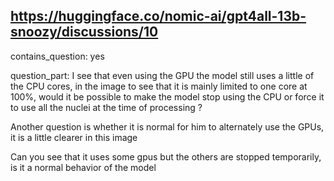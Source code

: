 ## https://huggingface.co/nomic-ai/gpt4all-13b-snoozy/discussions/10

contains_question: yes

question_part: 
I see that even using the GPU the model still uses a little of the CPU cores, in the image to see that it is mainly limited to one core at 100%, would it be possible to make the model stop using the CPU or force it to use all the nuclei at the time of processing ?

Another question is whether it is normal for him to alternately use the GPUs, it is a little clearer in this image

Can you see that it uses some gpus but the others are stopped temporarily, is it a normal behavior of the model